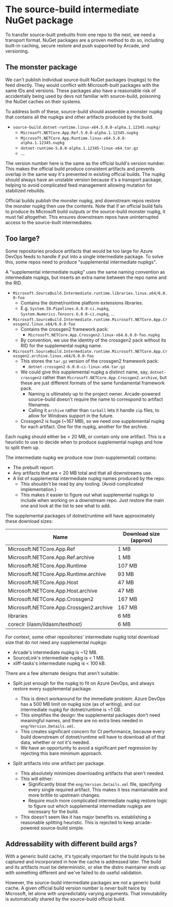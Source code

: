 # The source-build intermediate NuGet package

To transfer source-built prebuilts from one repo to the next, we need a
transport format. NuGet packages are a proven method to do so, including
built-in caching, secure restore and push supported by Arcade, and versioning.

## The monster package

We can't publish individual source-built NuGet packages (nupkgs) to the feed
directly. They would conflict with Microsoft-built packages with the same IDs
and versions. These packages also have a reasonable risk of accidentally being
used by devs not familiar with source-build, poisoning the NuGet caches on their
systems.

To address both of these, source-build should assemble a monster nupkg that
contains all the nupkgs and other artifacts produced by the build.

* `source-build.dotnet-runtime.linux-x64.5.0.0-alpha.1.12345.nupkg/`
  * `Microsoft.NETCore.App.Ref.5.0.0-alpha.1.12345.nupkg`
  * `Microsoft.NETCore.App.Runtime.linux-x64.5.0.0-alpha.1.12345.nupkg`
  * `dotnet-runtime-5.0.0-alpha.1.12345-linux-x64.tar.gz`
  * ...

The version number here is the same as the official build's version number. This
makes the official build produce consistent artifacts and prevents overlap in
the same way it's prevented in existing official builds. The nupkg should always
have an unstable version because it's a transport package, helping to avoid
complicated feed management allowing mutation for stabilized rebuilds.

Official builds publish the monster nupkg, and downstream repos restore the
monster nupkg then use the contents. Note that if an official build fails to
produce its Microsoft build outputs *or* the source-build monster nupkg, it must
fail altogether. This ensures downstream repos have uninterrupted access to the
source-built intermediates.

## Too large?

Some repositories produce artifacts that would be too large for Azure DevOps
feeds to handle if put into a single intermediate package. To solve this, some
repos need to produce "supplemental intermediate nupkgs".

A "supplemental intermediate nupkg" uses the same naming convention as
intermediate nupkgs, but inserts an extra name between the repo name and the
RID.

* `Microsoft.SourceBuild.Intermediate.runtime.libraries.linux.x64/6.0.0-foo`
  * Contains the dotnet/runtime platform extensions libraries.
  * E.g. `System.IO.Pipelines.6.0.0-ci.nupkg`, `System.Numerics.Tensors.6.0.0-ci.nupkg`, ...
* `Microsoft.SourceBuild.Intermediate.runtime.Microsoft.NETCore.App.Crossgen2.linux.x64/6.0.0-foo`
  * Contains the crossgen2 framework pack:
    * `Microsoft.NETCore.App.Crossgen2.linux-x64.6.0.0-foo.nupkg`
  * By convention, we use the identity of the crossgen2 pack without its RID for
    the supplemental nupkg name. 
* `Microsoft.SourceBuild.Intermediate.runtime.Microsoft.NETCore.App.Crossgen2.archive.linux.x64/6.0.0-foo`
  * This stores the `tar.gz` version of the crossgen2 framework pack:
    * `dotnet-crossgen2-6.0.0-ci-linux-x64.tar.gz`
  * We could give this supplemental nupkg a distinct name, say,
    `dotnet-crossgen2` rather than `Microsoft.NETCore.App.Crossgen2.archive`,
    but these are just different formats of the same fundamental framework pack.
    * Naming is ultimately up to the project owner. Arcade-powered source-build
      doesn't require the name to correspond to artifact filenames.
    * Calling it `archive` rather than `tarball` lets it handle `zip` files, to
      allow for Windows support in the future.
  * Crossgen2 is huge (~167 MB), so we need one supplemental nupkg for each
    artifact. One for the nupkg, another for the archive.

Each nupkg should either be < 20 MB, or contain only one artifact. This is a
heuristic to use to decide when to produce supplemental nupkgs and how to split
them up.

The intermediate nupkg we produce now (non-supplemental) contains:

* The prebuilt report.
* Any artifacts that are < 20 MB total and that all downstreams use.
* A list of supplemental intermediate nupkg names produced by the repo.
  * This shouldn't be read by any tooling. (Avoid complicated implementation.)
  * This makes it easier to figure out what supplemental nupkgs to include when
    working on a downstream repo. Just restore the main one and look at the list
    to see what to add.

The supplemental packages of dotnet/runtime will have approximately these
download sizes:

Name | Download size (approx)
-- | --
Microsoft.NETCore.App.Ref | 1 MB
Microsoft.NETCore.App.Ref.archive | 1 MB
Microsoft.NETCore.App.Runtime | 107 MB
Microsoft.NETCore.App.Runtime.archive | 93 MB
Microsoft.NETCore.App.Host | 47 MB
Microsoft.NETCore.App.Host.archive | 47 MB
Microsoft.NETCore.App.Crossgen2 | 167 MB
Microsoft.NETCore.App.Crossgen2.archive | 167 MB
libraries | 6 MB
coreclr (ilasm/ildasm/testhost) | 6 MB

For context, some other repositories' intermediate nupkg total download size
that do not need any supplemental nupkgs:

* Arcade's intermediate nupkg is ~12 MB.
* SourceLink's intermediate nupkg is < 1 MB.
* xliff-tasks's intermediate nupkg is < 100 kB.

There are a few alternate designs that aren't suitable:

* Split just enough for the nupkg to fit on Azure DevOps, and always restore
  every supplemental package.
  * This is direct workaround for the immediate problem: Azure DevOps has a 500
    MB limit on nupkg size (as of writing), and our intermediate nupkg for
    dotnet/runtime is ~1 GB.
  * This simplifies the design: the supplemental packages don't need meaningful
    names, and there are no extra lines needed in `eng/Version.Details.xml`.
  * This creates significant concern for CI performance, because every build
    downstream of dotnet/runtime will have to download all of that data, whether
    or not it's needed.
  * We have an opportunity to avoid a significant perf regression by rejecting
    this bare minimum approach.

* Split artifacts into one artifact per package.
  * This absolutely minimizes downloading artifacts that aren't needed.
  * This will either:
    * Significantly bloat the `eng/Version.Details.xml` file, specifying every
      single required artifact. This makes it less maintainable and more brittle
      to upstream changes.
    * Require much more complicated intermediate nupkg restore logic to figure
      out which supplemental intermediate nupkgs are necessary for the build.
  * This doesn't seem like it has major benefits vs. establishing a reasonable
    splitting heuristic. This is rejected to keep arcade-powered source-build
    simple.

## Addressability with different build args?

With a generic build cache, it's typically important for the build inputs to be
captured and incorporated in how the cache is addressed later. The build and its
artifacts must be deterministic, or else the distro maintainer ends up with
something different and we've failed to do useful validation.

However, the source-build intermediate packages are not a generic build cache. A
given official build version number is *never* built twice by Microsoft, let
alone with unpredictably varying arguments. That immutability is automatically
shared by the source-build official build.

